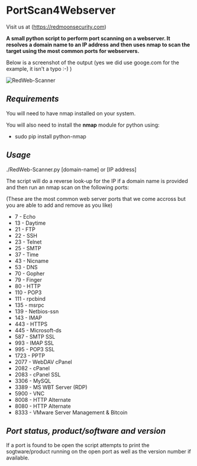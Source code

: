 # PortScan4Webserver

Visit us at (https://redmoonsecurity.com)

**A small python script to perform port scanning on a webserver. It resolves a domain name to an IP address and then uses nmap to scan the target using the most common ports for webservers.**

Below is a screenshot of the output (yes we did use googe.com for the example, it isn't a typo :-) )

![RedWeb-Scanner](https://user-images.githubusercontent.com/62467907/78455049-6209b300-769c-11ea-8015-9059b6865aa5.png)

## *Requirements*

You will need to have nmap installed on your system.

You will also need to install the **nmap** module for python using:

* sudo pip install python-nmap

## *Usage*

./RedWeb-Scanner.py [domain-name] or [IP address]

The script will do a reverse look-up for the IP if a domain name is provided and then run an nmap scan on the following ports:

(These are the most common web server ports that we come accross but you are able to add and remove as you like)

* 7  - Echo
* 13 - Daytime
* 21 - FTP
* 22 - SSH
* 23 - Telnet
* 25 - SMTP
* 37 - Time
* 43 - Nicname
* 53 - DNS
* 70 - Gopher
* 79 - Finger
* 80 - HTTP
* 110 - POP3
* 111 - rpcbind
* 135 - msrpc
* 139 - Netbios-ssn
* 143 - IMAP
* 443 - HTTPS
* 445 - Microsoft-ds
* 587 - SMTP SSL
* 993 - IMAP SSL
* 995 - POP3 SSL
* 1723 - PPTP
* 2077 - WebDAV cPanel
* 2082 - cPanel
* 2083 - cPanel SSL
* 3306 - MySQL
* 3389 - MS WBT Server (RDP)
* 5900 - VNC
* 8008 - HTTP Alternate
* 8080 - HTTP Alternate
* 8333 - VMware Server Management & Bitcoin

## *Port status, product/software and version*

If a port is found to be open the script attempts to print the sogtware/product running on the open port as well as the version number if available.
